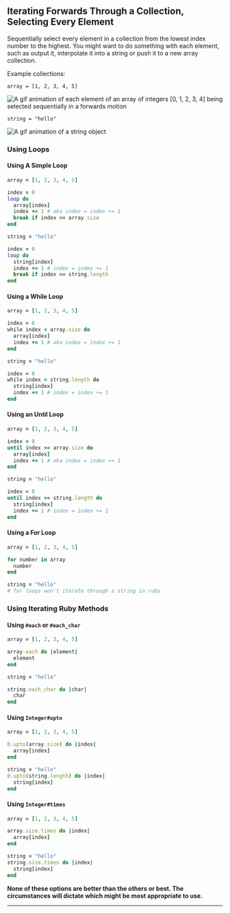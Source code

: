 ## Iterating Forwards Through a Collection, Selecting Every Element

Sequentially select every element in a collection from the lowest index number to the highest.  You might want to do something with each element, such as output it, interpolate it into a string or push it to a new array collection.

Example collections:

`array = [1, 2, 3, 4, 5]`

<picture>
 <source media="(prefers-color-scheme: dark)" srcset="https://i.imgur.com/IcXWx0A.gif">
 <source media="(prefers-color-scheme: light)" srcset="https://i.imgur.com/IcXWx0A.gif">
 <img alt="A gif animation of each element of an array of integers [0, 1, 2, 3, 4] being selected sequentially in a forwards motion" src="https://i.imgur.com/IcXWx0A.gif">
</picture>

`string = "hello"`

<picture>
 <source media="(prefers-color-scheme: dark)" srcset="https://i.imgur.com/iVgZds7.gif">
 <source media="(prefers-color-scheme: light)" srcset="https://i.imgur.com/iVgZds7.gif">
 <img alt="A gif animation of a string object "hello" where each character is selected sequentially in a forwards motion" src="https://i.imgur.com/iVgZds7.gif">
</picture>

### Using Loops
#### Using A Simple Loop

```ruby
array = [1, 2, 3, 4, 5]

index = 0
loop do
  array[index]
  index += 1 # aka index = index += 1
  break if index == array.size
end

string = "hello"

index = 0
loop do
  string[index]
  index += 1 # index = index += 1
  break if index == string.length
end
```

#### Using a While Loop

```ruby
array = [1, 2, 3, 4, 5]

index = 0
while index < array.size do
  array[index]
  index += 1 # aka index = index += 1
end

string = "hello"

index = 0
while index < string.length do
  string[index]
  index += 1 # index = index += 1
end
```

#### Using an Until Loop

```ruby
array = [1, 2, 3, 4, 5]

index = 0
until index >= array.size do
  array[index]
  index += 1 # aka index = index += 1
end

string = "hello"

index = 0
until index >= string.length do
  string[index]
  index += 1 # index = index += 1
end
```

#### Using a For Loop

```ruby
array = [1, 2, 3, 4, 5]

for number in array
  number
end

string = "hello"
# for loops won't iterate through a string in ruby
```

### Using Iterating Ruby Methods

#### Using `#each` or `#each_char`

```ruby
array = [1, 2, 3, 4, 5]

array.each do |element|
  element
end

string = "hello"

string.each_char do |char|
  char
end
```

#### Using `Integer#upto`

```ruby
array = [1, 2, 3, 4, 5]

0.upto(array.size) do |index|
  array[index]
end

string = "hello"
0.upto(string.length) do |index|
  string[index]
end
```

#### Using `Integer#times`

```ruby
array = [1, 2, 3, 4, 5]

array.size.times do |index|
  array[index]
end

string = "hello"
string.size.times do |index|
  string[index]
end
```

**None of these options are better than the others or best.  The circumstances will dictate which might be most appropriate to use.**

---